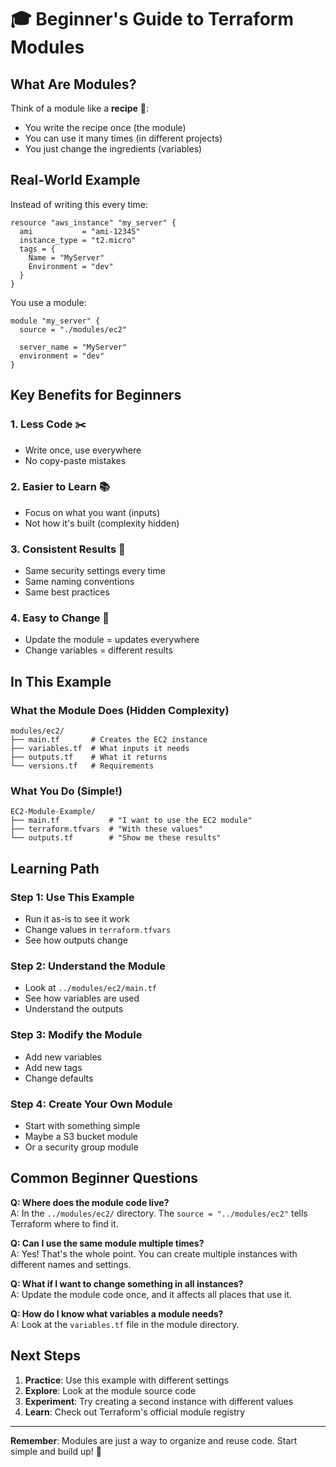 # 🎓 Beginner's Guide to Terraform Modules

## What Are Modules?

Think of a module like a **recipe** 📝:
- You write the recipe once (the module)
- You can use it many times (in different projects)
- You just change the ingredients (variables)

## Real-World Example

Instead of writing this every time:
```hcl
resource "aws_instance" "my_server" {
  ami           = "ami-12345"
  instance_type = "t2.micro"
  tags = {
    Name = "MyServer"
    Environment = "dev"
  }
}
```

You use a module:
```hcl
module "my_server" {
  source = "./modules/ec2"
  
  server_name = "MyServer"
  environment = "dev"
}
```

## Key Benefits for Beginners

### 1. **Less Code** ✂️
- Write once, use everywhere
- No copy-paste mistakes

### 2. **Easier to Learn** 📚
- Focus on what you want (inputs)
- Not how it's built (complexity hidden)

### 3. **Consistent Results** 🎯
- Same security settings every time
- Same naming conventions
- Same best practices

### 4. **Easy to Change** 🔄
- Update the module = updates everywhere
- Change variables = different results

## In This Example

### What the Module Does (Hidden Complexity)
```
modules/ec2/
├── main.tf       # Creates the EC2 instance
├── variables.tf  # What inputs it needs
├── outputs.tf    # What it returns
└── versions.tf   # Requirements
```

### What You Do (Simple!)
```
EC2-Module-Example/
├── main.tf           # "I want to use the EC2 module"
├── terraform.tfvars  # "With these values"
└── outputs.tf        # "Show me these results"
```

## Learning Path

### Step 1: Use This Example
- Run it as-is to see it work
- Change values in `terraform.tfvars`
- See how outputs change

### Step 2: Understand the Module
- Look at `../modules/ec2/main.tf`
- See how variables are used
- Understand the outputs

### Step 3: Modify the Module
- Add new variables
- Add new tags
- Change defaults

### Step 4: Create Your Own Module
- Start with something simple
- Maybe a S3 bucket module
- Or a security group module

## Common Beginner Questions

**Q: Where does the module code live?**  
A: In the `../modules/ec2/` directory. The `source = "../modules/ec2"` tells Terraform where to find it.

**Q: Can I use the same module multiple times?**  
A: Yes! That's the whole point. You can create multiple instances with different names and settings.

**Q: What if I want to change something in all instances?**  
A: Update the module code once, and it affects all places that use it.

**Q: How do I know what variables a module needs?**  
A: Look at the `variables.tf` file in the module directory.

## Next Steps

1. **Practice**: Use this example with different settings
2. **Explore**: Look at the module source code
3. **Experiment**: Try creating a second instance with different values
4. **Learn**: Check out Terraform's official module registry

---
**Remember**: Modules are just a way to organize and reuse code. Start simple and build up! 🚀
